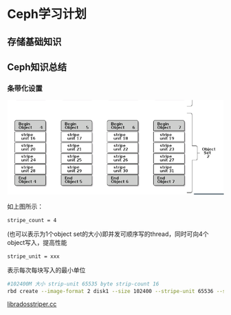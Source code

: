 # Ceph学习计划

## 存储基础知识

## Ceph知识总结

### 条带化设置

![stripe_unit_count](stripe_unit_count.png)

如上图所示：

```paint
stripe_count = 4
```

(也可以表示为1个object set的大小)即并发可顺序写的thread，同时可向4个object写入，提高性能

```paint
stripe_unit = xxx
```

表示每次每块写入的最小单位

```sh
#102400M 大小 strip-unit 65535 byte strip-count 16
rbd create --image-format 2 disk1 --size 102400 --stripe-unit 65536 --stripe-count 16
```

[libradosstriper.cc](https://github.com/ceph/ceph/blob/giant/src/libradosstriper/libradosstriper.cc)